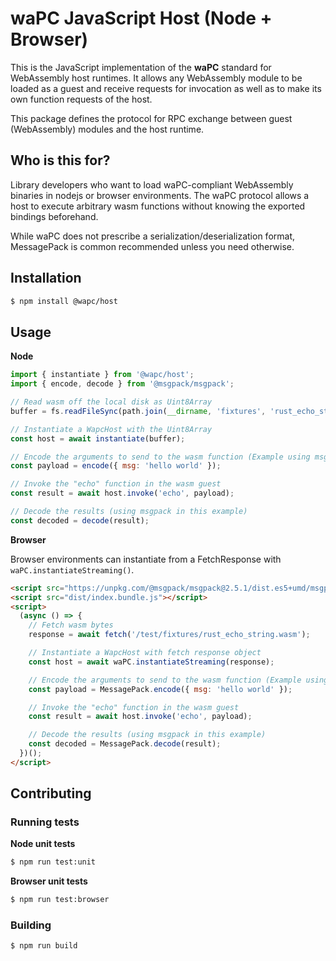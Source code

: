 # waPC JavaScript Host (Node + Browser)

This is the JavaScript implementation of the **waPC** standard for WebAssembly host runtimes. It allows any WebAssembly module to be loaded as a guest and receive requests for invocation as well as to make its own function requests of the host.

This package defines the protocol for RPC exchange between guest (WebAssembly) modules and the host runtime.

## Who is this for?

Library developers who want to load waPC-compliant WebAssembly binaries in nodejs or browser environments. The waPC protocol allows a host to execute arbitrary wasm functions without knowing the exported bindings beforehand.

While waPC does not prescribe a serialization/deserialization format, MessagePack is common recommended unless you need otherwise.

## Installation

```sh
$ npm install @wapc/host
```

## Usage

**Node**

```js
import { instantiate } from '@wapc/host';
import { encode, decode } from '@msgpack/msgpack';

// Read wasm off the local disk as Uint8Array
buffer = fs.readFileSync(path.join(__dirname, 'fixtures', 'rust_echo_string.wasm'));

// Instantiate a WapcHost with the Uint8Array
const host = await instantiate(buffer);

// Encode the arguments to send to the wasm function (Example using msgpack)
const payload = encode({ msg: 'hello world' });

// Invoke the "echo" function in the wasm guest
const result = await host.invoke('echo', payload);

// Decode the results (using msgpack in this example)
const decoded = decode(result);
```

**Browser**

Browser environments can instantiate from a FetchResponse with `waPC.instantiateStreaming()`.

```html
<script src="https://unpkg.com/@msgpack/msgpack@2.5.1/dist.es5+umd/msgpack.min.js"></script>
<script src="dist/index.bundle.js"></script>
<script>
  (async () => {
    // Fetch wasm bytes
    response = await fetch('/test/fixtures/rust_echo_string.wasm');

    // Instantiate a WapcHost with fetch response object
    const host = await waPC.instantiateStreaming(response);

    // Encode the arguments to send to the wasm function (Example using msgpack)
    const payload = MessagePack.encode({ msg: 'hello world' });

    // Invoke the "echo" function in the wasm guest
    const result = await host.invoke('echo', payload);

    // Decode the results (using msgpack in this example)
    const decoded = MessagePack.decode(result);
  })();
</script>
```

## Contributing

### Running tests

**Node unit tests**

```sh
$ npm run test:unit
```

**Browser unit tests**

```sh
$ npm run test:browser
```

### Building

```sh
$ npm run build
```
